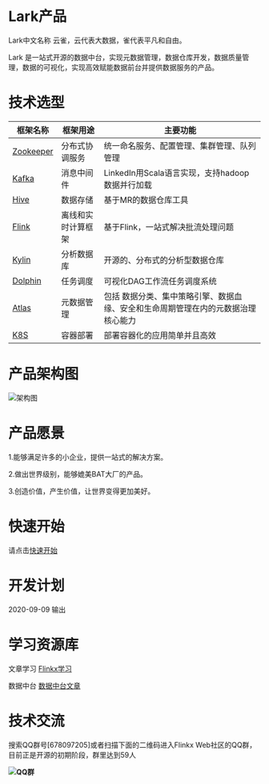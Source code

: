 # Lark产品

Lark中文名称 云雀，云代表大数据，雀代表平凡和自由。

Lark 是一站式开源的数据中台，实现元数据管理，数据仓库开发，数据质量管理，数据的可视化，实现高效赋能数据前台并提供数据服务的产品。



# 技术选型

| 框架名称                                                     | 框架用途           | 主要功能                                                     |
| ------------------------------------------------------------ | ------------------ | ------------------------------------------------------------ |
| [Zookeeper](https://github.com/apache/zookeeper)             | 分布式协调服务     | 统一命名服务、配置管理、集群管理、队列管理                   |
| [Kafka](https://github.com/apache/kafka)                     | 消息中间件         | LinkedIn用Scala语言实现，支持hadoop数据并行加载              |
| [Hive](https://github.com/apache/hive)                       | 数据存储           | 基于MR的数据仓库工具                                         |
| [Flink](https://github.com/apache/flink)                     | 离线和实时计算框架 | 基于Flink，一站式解决批流处理问题                            |
| [Kylin](https://github.com/apache/kylin)                     | 分析数据库         | 开源的、分布式的分析型数据仓库                               |
| [Dolphin](https://github.com/apache/incubator-dolphinscheduler) | 任务调度           | 可视化DAG工作流任务调度系统                                  |
| [Atlas](http://atlas.apache.org/)                            | 元数据管理         | 包括 数据分类、集中策略引擎、数据血缘、安全和生命周期管理在内的元数据治理核心能力 |
| [K8S](https://github.com/kubernetes/kubernetes)              | 容器部署           | 部署容器化的应用简单并且高效                                 |



# 产品架构图

![架构图](https://img2020.cnblogs.com/blog/622382/202009/622382-20200909200342233-1231297773.png)



# **产品愿景**

1.能够满足许多的小企业，提供一站式的解决方案。

2.做出世界级别，能够媲美BAT大厂的产品。

3.创造价值，产生价值，让世界变得更加美好。



# **快速开始**

请点击[快速开始](https://github.com/wxgzgl/flinkx-web/blob/master/userGuid.md)



# **开发计划**

2020-09-09 输出



# 学习资源库

文章学习 [Flinkx学习]( https://github.com/wxgzgl/flinkx-web/blob/master/docs/list.md )

数据中台 [数据中台文章](https://github.com/wxgzgl/flinkx-web/tree/master/docs/midtable/midtable.md)



# **技术交流**

搜索QQ群号[678097205]或者扫描下面的二维码进入Flinkx Web社区的QQ群，目前正是开源的初期阶段，群里达到59人

**![QQ群](https://img2020.cnblogs.com/blog/622382/202009/622382-20200907124358049-997953244.png)**
